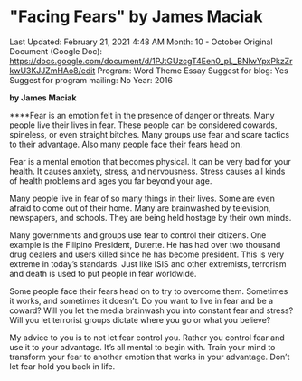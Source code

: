 # "Facing Fears" by James Maciak

Last Updated: February 21, 2021 4:48 AM
Month: 10 - October
Original Document (Google Doc): https://docs.google.com/document/d/1PJtGUzcgT4Een0_pL_BNlwYpxPkzZrkwU3KJJZmHAo8/edit
Program: Word Theme Essay
Suggest for blog: Yes
Suggest for program mailing: No
Year: 2016

**by James Maciak**

****Fear is an emotion felt in the presence of danger or threats. Many people live their lives in fear. These people can be considered cowards, spineless, or even straight bitches. Many groups use fear and scare tactics to their advantage. Also many people face their fears head on.

Fear is a mental emotion that becomes physical. It can be very bad for your health. It causes anxiety, stress, and nervousness. Stress causes all kinds of health problems and ages you far beyond your age.

Many people live in fear of so many things in their lives. Some are even afraid to come out of their home. Many are brainwashed by television, newspapers, and schools. They are being held hostage by their own minds.

Many governments and groups use fear to control their citizens. One example is the Filipino President, Duterte. He has had over two thousand drug dealers and users killed since he has become president. This is very extreme in today’s standards. Just like ISIS and other extremists, terrorism and death is used to put people in fear worldwide.

Some people face their fears head on to try to overcome them. Sometimes it works, and sometimes it doesn’t. Do you want to live in fear and be a coward? Will you let the media brainwash you into constant fear and stress? Will you let terrorist groups dictate where you go or what you believe?

My advice to you is to not let fear control you. Rather you control fear and use it to your advantage. It’s all mental to begin with. Train your mind to transform your fear to another emotion that works in your advantage. Don’t let fear hold you back in life.
